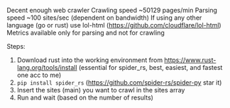 Decent enough web crawler
Crawling speed ~50129 pages/min
Parsing speed ~100 sites/sec (dependent on bandwidth)
If using any other language (go or rust) use lol-html (https://github.com/cloudflare/lol-html)
Metrics available only for parsing and not for crawling

Steps:
1. Download rust into the working environment from https://www.rust-lang.org/tools/install (essential for spider_rs, best, easiest, and fastest one acc to me) 
2. `pip install spider_rs` (https://github.com/spider-rs/spider-py star it)
3. Insert the sites (main) you want to crawl in the sites array
4. Run and wait (based on the number of results)
